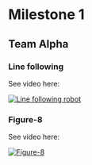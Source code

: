 # Milestone 1
## Team Alpha

### Line following

See video here:

[![Line following robot](http://img.youtube.com/vi/TijvBkSl2sc/0.jpg)](http://www.youtube.com/watch?v=TijvBkSl2sc)

### Figure-8

See video here:

[![Figure-8](http://img.youtube.com/vi/rAPimu52CVM/0.jpg)](http://www.youtube.com/watch?v=rAPimu52CVM)